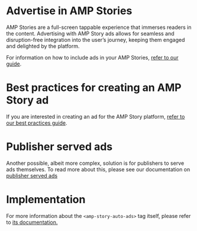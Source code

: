 <!--
Copyright 2018 The AMP HTML Authors. All Rights Reserved.

Licensed under the Apache License, Version 2.0 (the "License");
you may not use this file except in compliance with the License.
You may obtain a copy of the License at

      http://www.apache.org/licenses/LICENSE-2.0

Unless required by applicable law or agreed to in writing, software
distributed under the License is distributed on an "AS-IS" BASIS,
WITHOUT WARRANTIES OR CONDITIONS OF ANY KIND, either express or implied.
See the License for the specific language governing permissions and
limitations under the License.
-->

# Advertise in AMP Stories

AMP Stories are a full-screen tappable experience that immerses readers in the
content. Advertising with AMP Story ads allows for seamless and disruption-free
integration into the user’s journey, keeping them engaged and delighted by the
platform.

For information on how to include ads in your AMP Stories,
[refer to our guide](https://amp.dev/documentation/guides-and-tutorials/develop/advertise_amp_stories).

# Best practices for creating an AMP Story ad

If you are interested in creating an ad for the AMP Story platform,
[refer to our best practices guide](https://amp.dev/documentation/guides-and-tutorials/develop/story_ads_best_practices).

# Publisher served ads

Another possible, albeit more complex, solution is for publishers to serve ads
themselves. To read more about this, please see our documentation on
[publisher served ads](../amp-story-auto-ads/publisher-served-ads.md)

# Implementation

For more information about the `<amp-story-auto-ads>` tag itself, please refer
to [its documentation.](../amp-story-auto-ads/amp-story-auto-ads.md)
